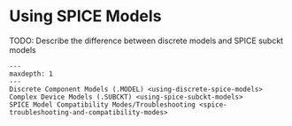 # Using SPICE Models

TODO: Describe the difference between discrete models and SPICE subckt models

```{toctree}
---
maxdepth: 1
---
Discrete Component Models (.MODEL) <using-discrete-spice-models>
Complex Device Models (.SUBCKT) <using-spice-subckt-models>
SPICE Model Compatibility Modes/Troubleshooting <spice-troubleshooting-and-compatibility-modes>
```